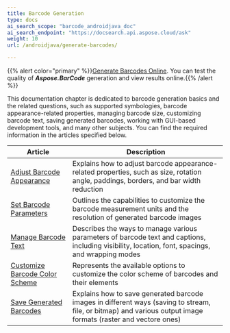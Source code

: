 ```yaml
---
title: Barcode Generation
type: docs
ai_search_scope: "barcode_androidjava_doc"
ai_search_endpoint: "https://docsearch.api.aspose.cloud/ask"
weight: 10
url: /androidjava/generate-barcodes/

---
```

{{% alert color="primary" %}}[Generate Barcodes Online](https://products.aspose.app/barcode/generate). You can test the quality of ***Aspose.BarCode*** generation and view results online.{{% /alert %}}

This documentation chapter is dedicated to barcode generation basics and the related questions, such as supported symbologies, barcode appearance-related properties, managing barcode size, customizing barcode text, saving generated barcodes, working with GUI-based development tools, and many other subjects. You can find the required information in the articles specified below.
   
| Article | Description |
|---|---|
|[Adjust Barcode Appearance](/barcode/androidjava/barcode-appearance-customization/)|Explains how to adjust barcode appearance-related properties, such as size, rotation angle, paddings, borders, and bar width reduction|
|[Set Barcode Parameters](/barcode/androidjava/barcode-generation-parameters/)|Outlines the capabilities to customize the barcode measurement units and the resolution of generated barcode images|
|[Manage Barcode Text](/barcode/androidjava/barcode-text-parameters/)|Describes the ways to manage various parameters of barcode text and captions, including visibility, location, font, spacings, and wrapping modes|
|[Customize Barcode Color Scheme](/barcode/androidjava/barcode-color-modification/)|Represents the available options to customize the color scheme of barcodes and their elements|
|[Save Generated Barcodes](/barcode/androidjava/barcode-image-saving/)|Explains how to save generated barcode images in different ways (saving to stream, file, or bitmap) and various output image formats (raster and vectore ones)|
  
  